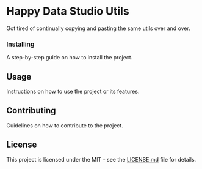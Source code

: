 # Happy Data Studio Utils
Got tired of continually copying and pasting the same utils over and over.



### Installing
A step-by-step guide on how to install the project.

## Usage
Instructions on how to use the project or its features.

## Contributing
Guidelines on how to contribute to the project.

## License
This project is licensed under the MIT - see the [LICENSE.md](LICENSE.md) file for details.

